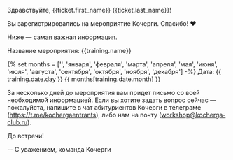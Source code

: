 Здравствуйте, {{ticket.first_name}} {{ticket.last_name}}!

Вы зарегистрировались на мероприятие Кочерги. Спасибо! ❤️

Ниже — самая важная информация.

Название мероприятия: {{training.name}}

{% set months = ['', 'января', 'февраля', 'марта', 'апреля', 'мая', 'июня', 'июля', 'августа', 'сентября', 'октября', 'ноября', 'декабря'] -%}
Дата: {{ training.date.day }} {{ months[training.date.month] }}

За несколько дней до мероприятия вам придет письмо со всей необходимой информацией. Если вы хотите задать вопрос сейчас — пожалуйста, напишите в чат абитуриентов Кочерги в телеграме (https://t.me/kochergaentrants), либо нам на почту (workshop@kocherga-club.ru).

До встречи!

-- 
С уважением,
команда Кочерги

